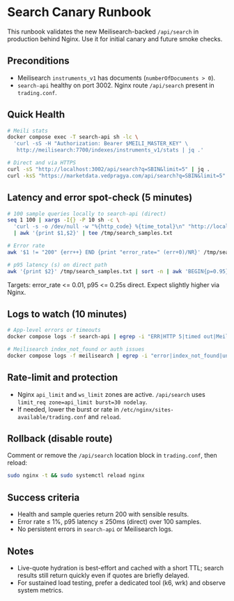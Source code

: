 # Search Canary Runbook

This runbook validates the new Meilisearch-backed `/api/search` in production behind Nginx. Use it for initial canary and future smoke checks.

## Preconditions
- Meilisearch `instruments_v1` has documents (`numberOfDocuments > 0`).
- `search-api` healthy on port 3002. Nginx route `/api/search` present in `trading.conf`.

## Quick Health
```bash
# Meili stats
docker compose exec -T search-api sh -lc \
  'curl -sS -H "Authorization: Bearer $MEILI_MASTER_KEY" \
   http://meilisearch:7700/indexes/instruments_v1/stats | jq .'

# Direct and via HTTPS
curl -sS "http://localhost:3002/api/search?q=SBIN&limit=5" | jq .
curl -ksS "https://marketdata.vedpragya.com/api/search?q=SBIN&limit=5" | jq .
```

## Latency and error spot-check (5 minutes)
```bash
# 100 sample queries locally to search-api (direct)
seq 1 100 | xargs -I{} -P 10 sh -c \
  'curl -s -o /dev/null -w "%{http_code} %{time_total}\n" "http://localhost:3002/api/search?q=SBIN&limit=5"' \
  | awk '{print $1,$2}' | tee /tmp/search_samples.txt

# Error rate
awk '$1 != "200" {err++} END {print "error_rate=" (err+0)/NR}' /tmp/search_samples.txt

# p95 latency (s) on direct path
awk '{print $2}' /tmp/search_samples.txt | sort -n | awk 'BEGIN{p=0.95} {a[NR]=$1} END{idx=int(NR*p); if(idx==0)idx=1; print a[idx]}'
```
Targets: error_rate <= 0.01, p95 <= 0.25s direct. Expect slightly higher via Nginx.

## Logs to watch (10 minutes)
```bash
# App-level errors or timeouts
docker compose logs -f search-api | egrep -i "ERR|HTTP 5|timed out|Meili search failed|circuit"

# Meilisearch index_not_found or auth issues
docker compose logs -f meilisearch | egrep -i "error|index_not_found|unauthorized"
```

## Rate-limit and protection
- Nginx `api_limit` and `ws_limit` zones are active. `/api/search` uses `limit_req zone=api_limit burst=30 nodelay`.
- If needed, lower the burst or rate in `/etc/nginx/sites-available/trading.conf` and `reload`.

## Rollback (disable route)
Comment or remove the `/api/search` location block in `trading.conf`, then reload:
```bash
sudo nginx -t && sudo systemctl reload nginx
```

## Success criteria
- Health and sample queries return 200 with sensible results.
- Error rate ≤ 1%, p95 latency ≤ 250ms (direct) over 100 samples.
- No persistent errors in `search-api` or Meilisearch logs.

## Notes
- Live-quote hydration is best-effort and cached with a short TTL; search results still return quickly even if quotes are briefly delayed.
- For sustained load testing, prefer a dedicated tool (k6, wrk) and observe system metrics.
